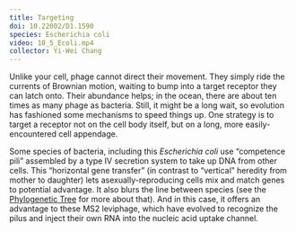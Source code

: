 ```yaml
---
title: Targeting
doi: 10.22002/D1.1590
species: Escherichia coli
video: 10_5_Ecoli.mp4
collector: Yi-Wei Chang
---
```


Unlike your cell, phage cannot direct their movement. They simply ride the currents of Brownian motion, waiting to bump into a target receptor they can latch onto. Their abundance helps; in the ocean, there are about ten times as many phage as bacteria. Still, it might be a long wait, so evolution has fashioned some mechanisms to speed things up. One strategy is to target a receptor not on the cell body itself, but on a long, more easily-encountered cell appendage.

Some species of bacteria, including this *Escherichia coli* use “competence pili” assembled by a type IV secretion system to take up DNA from other cells. This “horizontal gene transfer” (in contrast to “vertical” heredity from mother to daughter) lets asexually-reproducing cells mix and match genes to potential advantage. It also blurs the line between species (see the [Phylogenetic Tree](C-phylogenetic-tree.html) for more about that). And in this case, it offers an advantage to these MS2 leviphage, which have evolved to recognize the pilus and inject their own RNA into the nucleic acid uptake channel.

